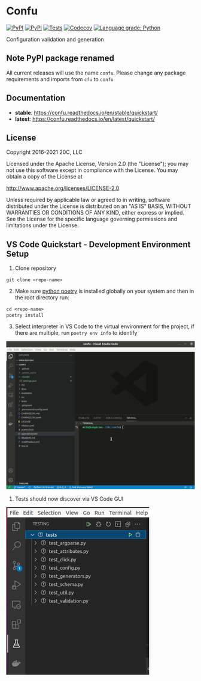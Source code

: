 # Confu

[![PyPI](https://img.shields.io/pypi/v/confu.svg?maxAge=60)](https://pypi.python.org/pypi/confu)
[![PyPI](https://img.shields.io/pypi/pyversions/confu.svg?maxAge=600)](https://pypi.python.org/pypi/confu)
[![Tests](https://github.com/20c/confu/workflows/tests/badge.svg)](https://github.com/20c/confu)
[![Codecov](https://img.shields.io/codecov/c/github/20c/confu/master.svg?maxAge=60)](https://codecov.io/github/20c/confu)
[![Language grade: Python](https://img.shields.io/lgtm/grade/python/g/20c/confu.svg?logo=lgtm&logoWidth=18)](https://lgtm.com/projects/g/20c/confu/context:python)

Configuration validation and generation


## Note PyPI package renamed

All current releases will use the name `confu`. Please change any package requirements and imports from `cfu` to `confu`

## Documentation

  - **stable**: https://confu.readthedocs.io/en/stable/quickstart/
  - **latest**: https://confu.readthedocs.io/en/latest/quickstart/

## License

Copyright 2016-2021 20C, LLC

Licensed under the Apache License, Version 2.0 (the "License");
you may not use this software except in compliance with the License.
You may obtain a copy of the License at

   http://www.apache.org/licenses/LICENSE-2.0

Unless required by applicable law or agreed to in writing, software
distributed under the License is distributed on an "AS IS" BASIS,
WITHOUT WARRANTIES OR CONDITIONS OF ANY KIND, either express or implied.
See the License for the specific language governing permissions and
limitations under the License.


## VS Code Quickstart - Development Environment Setup

1. Clone repository
```
git clone <repo-name>
```
2. Make sure [python poetry](https://python-poetry.org/docs/) is installed globally on your system and then in the root directory run:
```
cd <repo-name>
poetry install
```
3. Select interpreter in VS Code to the virtual environment for the project, if there are multiple, run `poetry env info` to identify  
   
![](/README_images/confu.gif)

1. Tests should now discover via VS Code GUI  
   
![](/README_images/tests.png)